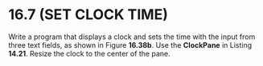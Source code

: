# 16.7 (SET CLOCK TIME) 
Write a program that displays a clock and sets the time with the input from three text fields, as shown in Figure **16.38b**. Use the **ClockPane** in Listing **14.21**. Resize the clock to the center of the pane.
